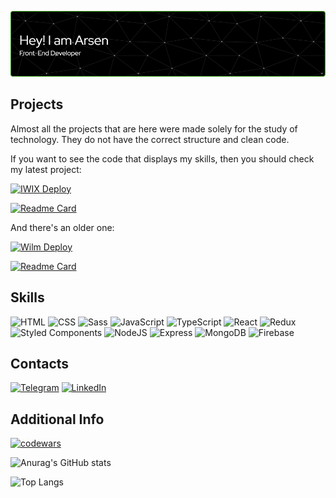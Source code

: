 ![Header](https://github.com/ADmtr2001/ADmtr2001/blob/main/header.png?raw=true)

## Projects

Almost all the projects that are here were made solely for the study of technology. They do not have the correct structure and clean code.

If you want to see the code that displays my skills, then you should check my latest project:

[![IWIX Deploy](https://img.shields.io/badge/-IWIX_Deploy-black?style=for-the-badge&logo=asciinema&logoColor=orange)](https://iwix-store.netlify.app)

[![Readme Card](https://github-readme-stats.vercel.app/api/pin/?username=ADmtr2001&repo=Resume-MERN-1-IWIX&theme=dark)](https://github.com/ADmtr2001/Resume-MERN-1-IWIX)

And there's an older one:

[![Wilm Deploy](https://img.shields.io/badge/-Wilm_Deploy-black?style=for-the-badge&logo=asciinema&logoColor=orange)](https://wilm.netlify.app)

[![Readme Card](https://github-readme-stats.vercel.app/api/pin/?username=ADmtr2001&repo=Resume-React-1-Wilm&theme=dark)](https://github.com/ADmtr2001/Resume-React-1-Wilm)

## Skills

![HTML](https://img.shields.io/badge/-HTML-black?style=for-the-badge&logo=html5)
![CSS](https://img.shields.io/badge/-CSS-black?style=for-the-badge&logo=css3&logoColor=blue)
![Sass](https://img.shields.io/badge/-Sass-black?style=for-the-badge&logo=Sass)
![JavaScript](https://img.shields.io/badge/-JavaScript-black?style=for-the-badge&logo=javascript)
![TypeScript](https://img.shields.io/badge/-TypeScript-black?style=for-the-badge&logo=typescript)
![React](https://img.shields.io/badge/-React-black?style=for-the-badge&logo=react)
![Redux](https://img.shields.io/badge/-Redux-black?style=for-the-badge&logo=redux)
![Styled Components](https://img.shields.io/badge/-Styled_Components-black?style=for-the-badge&logo=styledcomponents)
![NodeJS](https://img.shields.io/badge/-Node.JS-black?style=for-the-badge&logo=node.js)
![Express](https://img.shields.io/badge/-Express-black?style=for-the-badge&logo=express)
![MongoDB](https://img.shields.io/badge/-MongoDB-black?style=for-the-badge&logo=mongodb)
![Firebase](https://img.shields.io/badge/-Firebase-black?style=for-the-badge&logo=firebase)

## Contacts

[![Telegram](https://img.shields.io/badge/-Telegram-black?style=for-the-badge&logo=telegram)](https://t.me/Ars_dmt)
[![LinkedIn](https://img.shields.io/badge/-LinkedIn-black?style=for-the-badge&logo=linkedin&logoColor=blue)](https://www.linkedin.com/in/arsen-dmitrenko-91272823a/)

## Additional Info

[![codewars](https://www.codewars.com/users/ADmtr2001/badges/large)](https://www.codewars.com/users/ADmtr2001)

![Anurag's GitHub stats](https://github-readme-stats.vercel.app/api?username=ADmtr2001&count_private=true&show_icons=true&hide=stars,prs,issues,contribs&theme=dark)

![Top Langs](https://github-readme-stats.vercel.app/api/top-langs/?username=ADmtr2001&layout=compact&theme=dark)
